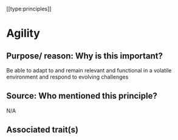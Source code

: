 [[type:principles]]

# Agility

## Purpose/ reason: Why is this important?

Be able to adapt to and remain relevant and functional in a volatile environment and respond to evolving challenges

## Source: Who mentioned this principle?

N/A

## Associated trait(s)
   


## 
   


##